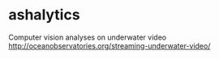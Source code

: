 # ashalytics

Computer vision analyses on underwater video http://oceanobservatories.org/streaming-underwater-video/
